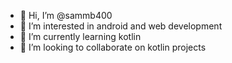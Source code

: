 - 👋 Hi, I’m @sammb400
- 👀 I’m interested in android and web development
- 🌱 I’m currently learning kotlin
- 💞️ I’m looking to collaborate on kotlin projects

<!---
sammb400/sammb400 is a ✨ special ✨ repository because its `README.md` (this file) appears on your GitHub profile.
You can click the Preview link to take a look at your changes.
--->
